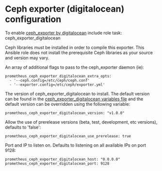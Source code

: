# Ceph exporter (digitalocean) configuration

To enable [ceph_exporter by digitalocean](https://github.com/digitalocean/ceph_exporter) include role task: ceph_exporter_digitalocean

Ceph libraries must be installed in order to compile this exporter. This Ansible role does not install the prerequisite Ceph libraries as your source and version may vary.

An array of additional flags to pass to the ceph_exporter daemon (ie):

    prometheus_ceph_exporter_digitalocean_extra_opts:
      - '--ceph.config=/etc/ceph/ceph.conf'
      - '--exporter.config=/etc/ceph/exporter.yml'

The version of ceph_exporter_digitalocean to install. The default version can be found in the [ceph_exporter_digitalocean variables file](../vars/software/ceph_exporter_digitalocean.yml) and the default version can be overridden using the following variable:

    prometheus_ceph_exporter_digitalocean_version: "v1.0.0"

Allow the use of prerelease versions (beta, test, development, etc versions), defaults to 'false':

    prometheus_ceph_exporter_digitalocean_use_prerelease: true

Port and IP to listen on. Defaults to listening on all available IPs on port 9128:

    prometheus_ceph_exporter_digitalocean_host: "0.0.0.0"
    prometheus_ceph_exporter_digitalocean_port: 9128
